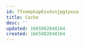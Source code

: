 ```yaml
---
id: 7fxempkap6zxdsnjpgtpxua
title: Cache
desc: ''
updated: 1665802848164
created: 1665802848164
---
```

